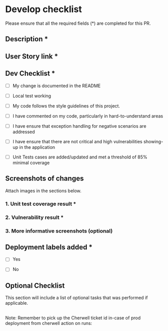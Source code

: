 # Develop checklist
Please ensure that all the required fields (*) are completed for this PR.

## Description *
<!--- Describe your changes in detail -->

## User Story link *
<!--- Please provide the ADO User Story link (Note: not the US number) here.  -->


## Dev Checklist * 
<!-- scope of testing Put an `x` in all the boxes as all are required and remove any withe spaces in brackets: -->

- [ ] My change is documented in the README
- [ ] Local test working
- [ ] My code follows the style guidelines of this project.
- [ ] I have commented on my code, particularly in hard-to-understand areas
- [ ] I have ensure that exception handling for negative scenarios are addressed
- [ ] I have ensure that there are not critical and high vulnerabilities showing-up in the application
- [ ] Unit Tests cases are added/updated and met a threshold of 85% minimal coverage





## Screenshots of changes
Attach images in the sections below.
<!-- Please provide screenshots of your changes if applicable -->
<!-- You can drag-and-drop images into this area in most Git providers, or paste from clipboard. -->

### 1. Unit test coverage result *


###
### 2. Vulnerability result *


###
### 3. More informative screenshots (optional)



###
## Deployment labels added *
<!--- Are deployment labels added to this PR? Put an `x` in the box that applies and remove any withe spaces in brackets: -->

- [ ] Yes
- [ ] No


##
## Optional Checklist
This section will include a list of optional tasks that was performed if applicable.


##
<!-- Finally Remember to pickup the Cherwell ticket id  -->
Note: Remember to pick up the Cherwell ticket id in-case of prod deployment from cherwell action on runs: